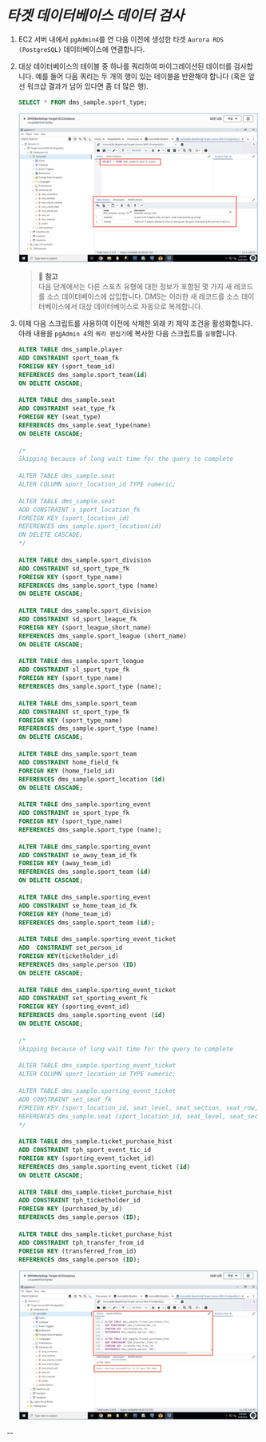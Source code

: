 # ***타겟 데이터베이스 데이터 검사***

1. EC2 서버 내에서 ```pgAdmin4```를 연 다음 이전에 생성한 타겟 ```Aurora RDS (PostgreSQL)``` 데이터베이스에 연결합니다.

2. 대상 데이터베이스의 테이블 중 하나를 쿼리하여 마이그레이션된 데이터를 검사합니다. 예를 들어 다음 쿼리는 두 개의 행이 있는 테이블을 반환해야 합니다 (혹은 앞선 워크샵 결과가 남아 있다면 좀 더 많은 행).

    ```sql
    SELECT * FROM dms_sample.sport_type;
    ```

   ![타겟 PostgreSQL 테스트 쿼리](../../images/target-postgresql-test-query.png)

   > 📒 **참고**<br>
   > 다음 단계에서는 다른 스포츠 유형에 대한 정보가 포함된 몇 가지 새 레코드를 소스 데이터베이스에 삽입합니다. DMS는 이러한 새 레코드를 소스 데이터베이스에서 대상 데이터베이스로 자동으로 복제합니다.

3. 이제 다음 스크립트를 사용하여 이전에 삭제한 외래 키 제약 조건을 활성화합니다. 아래 내용을 ```pgAdmin 4```의 ```쿼리 편집기```에 복사한 다음 스크립트를 ```실행```합니다.

   ```sql
   ALTER TABLE dms_sample.player
   ADD CONSTRAINT sport_team_fk
   FOREIGN KEY (sport_team_id)
   REFERENCES dms_sample.sport_team(id)
   ON DELETE CASCADE;
   
   ALTER TABLE dms_sample.seat
   ADD CONSTRAINT seat_type_fk
   FOREIGN KEY (seat_type)
   REFERENCES dms_sample.seat_type(name)
   ON DELETE CASCADE;
   
   /*
   Skipping because of long wait time for the query to complete
   
   ALTER TABLE dms_sample.seat
   ALTER COLUMN sport_location_id TYPE numeric;
   
   ALTER TABLE dms_sample.seat
   ADD CONSTRAINT s_sport_location_fk
   FOREIGN KEY (sport_location_id)
   REFERENCES dms_sample.sport_location(id)
   ON DELETE CASCADE;
   */
   
   ALTER TABLE dms_sample.sport_division
   ADD CONSTRAINT sd_sport_type_fk
   FOREIGN KEY (sport_type_name)
   REFERENCES dms_sample.sport_type (name)
   ON DELETE CASCADE;
   
   ALTER TABLE dms_sample.sport_division
   ADD CONSTRAINT sd_sport_league_fk
   FOREIGN KEY (sport_league_short_name)
   REFERENCES dms_sample.sport_league (short_name)
   ON DELETE CASCADE;
   
   ALTER TABLE dms_sample.sport_league
   ADD CONSTRAINT sl_sport_type_fk
   FOREIGN KEY (sport_type_name)
   REFERENCES dms_sample.sport_type (name);
   
   ALTER TABLE dms_sample.sport_team
   ADD CONSTRAINT st_sport_type_fk
   FOREIGN KEY (sport_type_name)
   REFERENCES dms_sample.sport_type (name)
   ON DELETE CASCADE;
   
   ALTER TABLE dms_sample.sport_team
   ADD CONSTRAINT home_field_fk
   FOREIGN KEY (home_field_id)
   REFERENCES dms_sample.sport_location (id)
   ON DELETE CASCADE;
   
   ALTER TABLE dms_sample.sporting_event
   ADD CONSTRAINT se_sport_type_fk
   FOREIGN KEY (sport_type_name)
   REFERENCES dms_sample.sport_type (name);
   
   ALTER TABLE dms_sample.sporting_event
   ADD CONSTRAINT se_away_team_id_fk
   FOREIGN KEY (away_team_id)
   REFERENCES dms_sample.sport_team (id)
   ON DELETE CASCADE;
   
   ALTER TABLE dms_sample.sporting_event
   ADD CONSTRAINT se_home_team_id_fk
   FOREIGN KEY (home_team_id)
   REFERENCES dms_sample.sport_team (id);
   
   ALTER TABLE dms_sample.sporting_event_ticket
   ADD  CONSTRAINT set_person_id
   FOREIGN KEY(ticketholder_id)
   REFERENCES dms_sample.person (ID)
   ON DELETE CASCADE;
   
   ALTER TABLE dms_sample.sporting_event_ticket
   ADD CONSTRAINT set_sporting_event_fk
   FOREIGN KEY (sporting_event_id)
   REFERENCES dms_sample.sporting_event (id)
   ON DELETE CASCADE;
   
   /*
   Skipping because of long wait time for the query to complete
   
   ALTER TABLE dms_sample.sporting_event_ticket
   ALTER COLUMN sport_location_id TYPE numeric;
   
   ALTER TABLE dms_sample.sporting_event_ticket
   ADD CONSTRAINT set_seat_fk
   FOREIGN KEY (sport_location_id, seat_level, seat_section, seat_row, seat)
   REFERENCES dms_sample.seat (sport_location_id, seat_level, seat_section, seat_row, seat);
   */
   
   ALTER TABLE dms_sample.ticket_purchase_hist
   ADD CONSTRAINT tph_sport_event_tic_id
   FOREIGN KEY (sporting_event_ticket_id)
   REFERENCES dms_sample.sporting_event_ticket (id)
   ON DELETE CASCADE;
   
   ALTER TABLE dms_sample.ticket_purchase_hist
   ADD CONSTRAINT tph_ticketholder_id
   FOREIGN KEY (purchased_by_id)
   REFERENCES dms_sample.person (ID);
   
   ALTER TABLE dms_sample.ticket_purchase_hist
   ADD CONSTRAINT tph_transfer_from_id
   FOREIGN KEY (transferred_from_id)
   REFERENCES dms_sample.person (ID);
   ```

   ![타겟 데이터베이스 제약 조건 재활성화](../../images/target-postgresql-recreate-fk.png)

--
